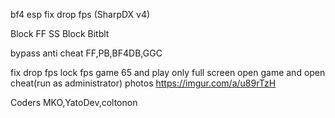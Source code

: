 bf4 esp fix drop fps (SharpDX v4)

Block FF SS
Block Bitblt

bypass anti cheat FF,PB,BF4DB,GGC

fix drop fps lock fps game 65 and play only full screen
open game and open cheat(run as administrator)
photos
https://imgur.com/a/u89rTzH

Coders MKO,YatoDev,coltonon
